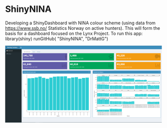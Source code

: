 # ShinyNINA
Developing a ShinyDashboard with NINA colour scheme (using data from https://www.ssb.no/ Statistics Norway on active hunters). This will form the basis for a dashboard focused on the Lynx Project.
To run this app:
library(shiny)
runGitHub( "ShinyNINA", "DrMattG")

![](https://github.com/DrMattG/ShinyNINA/blob/master/Screenshot.png)

